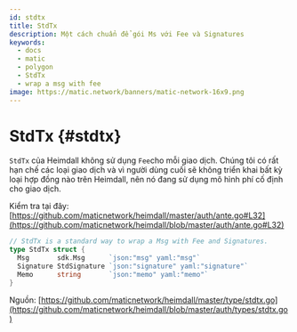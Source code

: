 ```yaml
---
id: stdtx
title: StdTx
description: Một cách chuẩn để gói Ms với Fee và Signatures
keywords:
  - docs
  - matic
  - polygon
  - StdTx
  - wrap a msg with fee
image: https://matic.network/banners/matic-network-16x9.png
---
```


# StdTx {#stdtx}

`StdTx` của Heimdall không sử dụng `Fee`cho mỗi giao dịch. Chúng tôi có rất hạn chế các loại giao dịch và vì người dùng cuối sẽ không triển khai bất kỳ loại hợp đồng nào trên Heimdall, nên nó đang sử dụng mô hình phí cố định cho giao dịch.

Kiểm tra tại đây: [https://github.com/maticnetwork/heimdall/master/auth/ante.go#L32](https://github.com/maticnetwork/heimdall/blob/master/auth/ante.go#L32)

```go
// StdTx is a standard way to wrap a Msg with Fee and Signatures.
type StdTx struct {
  Msg       sdk.Msg      `json:"msg" yaml:"msg"`
  Signature StdSignature `json:"signature" yaml:"signature"`
  Memo      string       `json:"memo" yaml:"memo"`
}
```

Nguồn: [https://github.com/maticnetwork/heimdall/master/type/stdtx.go](https://github.com/maticnetwork/heimdall/blob/master/auth/types/stdtx.go)